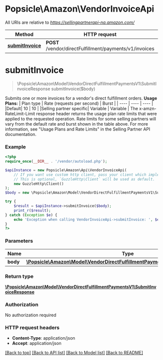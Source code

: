 # Popsicle\Amazon\VendorInvoiceApi

All URIs are relative to *https://sellingpartnerapi-na.amazon.com/*

Method | HTTP request | Description
------------- | ------------- | -------------
[**submitInvoice**](VendorInvoiceApi.md#submitinvoice) | **POST** /vendor/directFulfillment/payments/v1/invoices | 

# **submitInvoice**
> \Popsicle\Amazon\Model\VendorDirectFulfillmentPaymentsV1\SubmitInvoiceResponse submitInvoice($body)



Submits one or more invoices for a vendor's direct fulfillment orders.  **Usage Plans:**  | Plan type | Rate (requests per second) | Burst | | ---- | ---- | ---- | |Default| 10 | 10 | |Selling partner specific| Variable | Variable |  The x-amzn-RateLimit-Limit response header returns the usage plan rate limits that were applied to the requested operation. Rate limits for some selling partners will vary from the default rate and burst shown in the table above. For more information, see \"Usage Plans and Rate Limits\" in the Selling Partner API documentation.

### Example
```php
<?php
require_once(__DIR__ . '/vendor/autoload.php');

$apiInstance = new Popsicle\Amazon\Api\VendorInvoiceApi(
    // If you want use custom http client, pass your client which implements `GuzzleHttp\ClientInterface`.
    // This is optional, `GuzzleHttp\Client` will be used as default.
    new GuzzleHttp\Client()
);
$body = new \Popsicle\Amazon\Model\VendorDirectFulfillmentPaymentsV1\SubmitInvoiceRequest(); // \Popsicle\Amazon\Model\VendorDirectFulfillmentPaymentsV1\SubmitInvoiceRequest | 

try {
    $result = $apiInstance->submitInvoice($body);
    print_r($result);
} catch (Exception $e) {
    echo 'Exception when calling VendorInvoiceApi->submitInvoice: ', $e->getMessage(), PHP_EOL;
}
?>
```

### Parameters

Name | Type | Description  | Notes
------------- | ------------- | ------------- | -------------
 **body** | [**\Popsicle\Amazon\Model\VendorDirectFulfillmentPaymentsV1\SubmitInvoiceRequest**](../Model/SubmitInvoiceRequest.md)|  |

### Return type

[**\Popsicle\Amazon\Model\VendorDirectFulfillmentPaymentsV1\SubmitInvoiceResponse**](../Model/SubmitInvoiceResponse.md)

### Authorization

No authorization required

### HTTP request headers

 - **Content-Type**: application/json
 - **Accept**: application/json

[[Back to top]](#) [[Back to API list]](../../README.md#documentation-for-api-endpoints) [[Back to Model list]](../../README.md#documentation-for-models) [[Back to README]](../../README.md)

